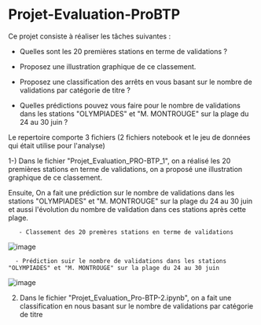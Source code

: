 # Projet-Evaluation-ProBTP

Ce projet consiste à réaliser les tâches suivantes : 

- Quelles sont les 20 premières stations en terme de validations ?

- Proposez une illustration graphique de ce classement.

- Proposez une classification des arrêts en vous basant sur le nombre de validations par catégorie de titre ?

- Quelles prédictions pouvez vous faire pour le nombre de validations dans les stations "OLYMPIADES" et "M. MONTROUGE" sur la plage du 24 au 30 juin ?

Le repertoire comporte 3 fichiers (2 fichiers notebook et le jeu de données qui était utilise pour l'analyse) 

1-) Dans le fichier "Projet_Evaluation_PRO-BTP_1", on a réalisé les 20 premières stations en terme de validations, 
on a proposé une illustration graphique de ce classement.

Ensuite, On a fait une prédiction sur le nombre de validations dans les stations "OLYMPIADES" et "M. MONTROUGE" sur la plage du 24 au 30 juin 
et aussi l'évolution du nombre de validation dans ces stations après cette plage.

       - Classement des 20 premères stations en terme de validations
       

![image](https://user-images.githubusercontent.com/58962159/93128190-687e6b00-f6cf-11ea-8c27-2997a4e60d3d.png)


      - Prédiction suir le nombre de validations dans les stations "OLYMPIADES" et "M. MONTROUGE" sur la plage du 24 au 30 juin


![image](https://user-images.githubusercontent.com/58962159/93128468-d460d380-f6cf-11ea-9a27-8a9bc1655f05.png)


2) Dans le fichier "Projet_Evaluation_Pro-BTP-2.ipynb", on a fait une classification en nous basant sur 
le nombre de validations par catégorie de titre 
